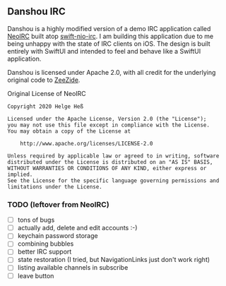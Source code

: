 ## Danshou IRC

Danshou is a highly modified version of a demo IRC application called [NeoIRC](https://github.com/NozeIO/NeoIRC) built atop [swift-nio-irc](https://github.com/SwiftNIOExtras/swift-nio-irc). I am building this application due to me being unhappy with the state of IRC clients on iOS. The design is built entirely with SwiftUI and intended to feel and behave like a SwiftUI application. 

Danshou is licensed under Apache 2.0, with all credit for the underlying original code to [ZeeZide](http://zeezide.de/).

Original License of NeoIRC

```
Copyright 2020 Helge Heß

Licensed under the Apache License, Version 2.0 (the "License");
you may not use this file except in compliance with the License.
You may obtain a copy of the License at

    http://www.apache.org/licenses/LICENSE-2.0

Unless required by applicable law or agreed to in writing, software
distributed under the License is distributed on an "AS IS" BASIS,
WITHOUT WARRANTIES OR CONDITIONS OF ANY KIND, either express or implied.
See the License for the specific language governing permissions and
limitations under the License.
```


### TODO (leftover from NeoIRC)

- [ ] tons of bugs
- [ ] actually add, delete and edit accounts :-)
- [ ] keychain password storage
- [ ] combining bubbles
- [ ] better IRC support
- [ ] state restoration (I tried, but NavigationLinks just don't work right)
- [ ] listing available channels in subscribe
- [ ] leave button
